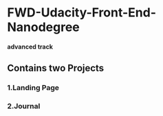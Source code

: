 # FWD-Udacity-Front-End-Nanodegree
#### advanced track


## Contains two Projects 

### 1.Landing Page

### 2.Journal
